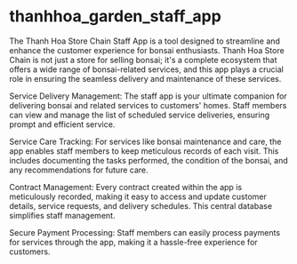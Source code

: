 # thanhhoa_garden_staff_app

The Thanh Hoa Store Chain Staff App is a tool designed to streamline and enhance the customer experience for bonsai enthusiasts. Thanh Hoa Store Chain is not just a store for selling bonsai; it's a complete ecosystem that offers a wide range of bonsai-related services, and this app plays a crucial role in ensuring the seamless delivery and maintenance of these services.

Service Delivery Management: The staff app is your ultimate companion for delivering bonsai and related services to customers' homes. Staff members can view and manage the list of scheduled service deliveries, ensuring prompt and efficient service.

Service Care Tracking: For services like bonsai maintenance and care, the app enables staff members to keep meticulous records of each visit. This includes documenting the tasks performed, the condition of the bonsai, and any recommendations for future care.

Contract Management: Every contract created within the app is meticulously recorded, making it easy to access and update customer details, service requests, and delivery schedules. This central database simplifies staff management.

Secure Payment Processing: Staff members can easily process payments for services through the app, making it a hassle-free experience for customers.

